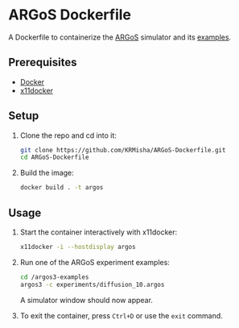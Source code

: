 # ARGoS Dockerfile

A Dockerfile to containerize the [ARGoS](https://github.com/ilpincy/argos3) simulator and its [examples](https://github.com/ilpincy/argos3-examples).

## Prerequisites

- [Docker](https://docs.docker.com/engine/install/)
- [x11docker](https://github.com/mviereck/x11docker)

## Setup

1. Clone the repo and cd into it:

    ```sh
    git clone https://github.com/KRMisha/ARGoS-Dockerfile.git
    cd ARGoS-Dockerfile
    ```

2. Build the image:

    ```sh
    docker build . -t argos
    ```

## Usage

1. Start the container interactively with x11docker:

    ```sh
    x11docker -i --hostdisplay argos
    ```

2. Run one of the ARGoS experiment examples:

    ```sh
    cd /argos3-examples
    argos3 -c experiments/diffusion_10.argos
    ```

    A simulator window should now appear.

3. To exit the container, press `Ctrl+D` or use the `exit` command.
